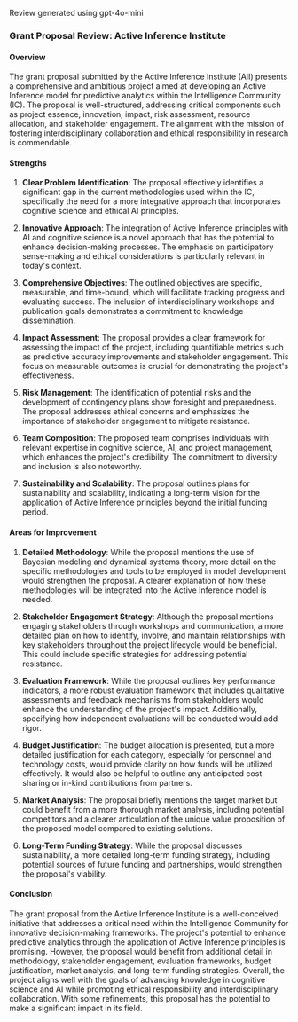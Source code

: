 Review generated using gpt-4o-mini

### Grant Proposal Review: Active Inference Institute

#### Overview

The grant proposal submitted by the Active Inference Institute (AII) presents a comprehensive and ambitious project aimed at developing an Active Inference model for predictive analytics within the Intelligence Community (IC). The proposal is well-structured, addressing critical components such as project essence, innovation, impact, risk assessment, resource allocation, and stakeholder engagement. The alignment with the mission of fostering interdisciplinary collaboration and ethical responsibility in research is commendable.

#### Strengths

1. **Clear Problem Identification**: The proposal effectively identifies a significant gap in the current methodologies used within the IC, specifically the need for a more integrative approach that incorporates cognitive science and ethical AI principles.

2. **Innovative Approach**: The integration of Active Inference principles with AI and cognitive science is a novel approach that has the potential to enhance decision-making processes. The emphasis on participatory sense-making and ethical considerations is particularly relevant in today's context.

3. **Comprehensive Objectives**: The outlined objectives are specific, measurable, and time-bound, which will facilitate tracking progress and evaluating success. The inclusion of interdisciplinary workshops and publication goals demonstrates a commitment to knowledge dissemination.

4. **Impact Assessment**: The proposal provides a clear framework for assessing the impact of the project, including quantifiable metrics such as predictive accuracy improvements and stakeholder engagement. This focus on measurable outcomes is crucial for demonstrating the project's effectiveness.

5. **Risk Management**: The identification of potential risks and the development of contingency plans show foresight and preparedness. The proposal addresses ethical concerns and emphasizes the importance of stakeholder engagement to mitigate resistance.

6. **Team Composition**: The proposed team comprises individuals with relevant expertise in cognitive science, AI, and project management, which enhances the project's credibility. The commitment to diversity and inclusion is also noteworthy.

7. **Sustainability and Scalability**: The proposal outlines plans for sustainability and scalability, indicating a long-term vision for the application of Active Inference principles beyond the initial funding period.

#### Areas for Improvement

1. **Detailed Methodology**: While the proposal mentions the use of Bayesian modeling and dynamical systems theory, more detail on the specific methodologies and tools to be employed in model development would strengthen the proposal. A clearer explanation of how these methodologies will be integrated into the Active Inference model is needed.

2. **Stakeholder Engagement Strategy**: Although the proposal mentions engaging stakeholders through workshops and communication, a more detailed plan on how to identify, involve, and maintain relationships with key stakeholders throughout the project lifecycle would be beneficial. This could include specific strategies for addressing potential resistance.

3. **Evaluation Framework**: While the proposal outlines key performance indicators, a more robust evaluation framework that includes qualitative assessments and feedback mechanisms from stakeholders would enhance the understanding of the project's impact. Additionally, specifying how independent evaluations will be conducted would add rigor.

4. **Budget Justification**: The budget allocation is presented, but a more detailed justification for each category, especially for personnel and technology costs, would provide clarity on how funds will be utilized effectively. It would also be helpful to outline any anticipated cost-sharing or in-kind contributions from partners.

5. **Market Analysis**: The proposal briefly mentions the target market but could benefit from a more thorough market analysis, including potential competitors and a clearer articulation of the unique value proposition of the proposed model compared to existing solutions.

6. **Long-Term Funding Strategy**: While the proposal discusses sustainability, a more detailed long-term funding strategy, including potential sources of future funding and partnerships, would strengthen the proposal's viability.

#### Conclusion

The grant proposal from the Active Inference Institute is a well-conceived initiative that addresses a critical need within the Intelligence Community for innovative decision-making frameworks. The project's potential to enhance predictive analytics through the application of Active Inference principles is promising. However, the proposal would benefit from additional detail in methodology, stakeholder engagement, evaluation frameworks, budget justification, market analysis, and long-term funding strategies. Overall, the project aligns well with the goals of advancing knowledge in cognitive science and AI while promoting ethical responsibility and interdisciplinary collaboration. With some refinements, this proposal has the potential to make a significant impact in its field.